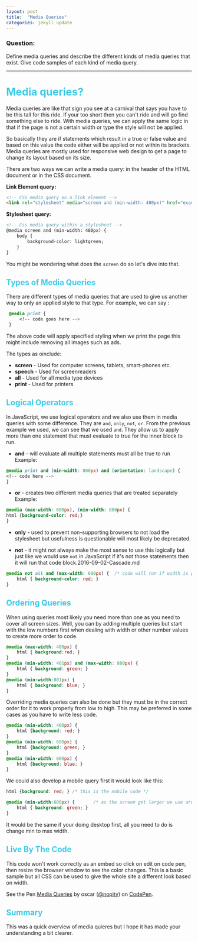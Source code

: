 ```yaml
---
layout: post
title:  "Media Queries"
categories: jekyll update
---
```


### Question:
Define media queries and describe the different kinds of media queries that exist. Give code samples of each kind of media query.

<hr>

 <h1 style="color:#3CCAE6">Media queries?</h1>

Media queries are like that sign you see at a carnival that says you have to be this tall for this ride. If your too short then you can't ride and will go find something else to ride. With media queries, we can apply the same logic in that if the page is not a certain width or type the style will not be applied. 

So basically they are if statements which result in a true or false value and based on this value the code either will be applied or not within its brackets. Media queries are mostly used for responsive web design to get a page to change its layout based on its size. 

There are two ways we can write a media query: in the header of the HTML document or in the CSS document.

<strong>Link Element query:</strong>

```html 
<!-- CSS media query on a link element -->
<link rel="stylesheet" media="screen and (min-width: 480px)" href="example.css">
```


<strong>Stylesheet query:</strong> 

```html 
<!-- Css media query within a stylesheet -->
@media screen and (min-width: 480px) {
    body {
        background-color: lightgreen; 
    }
}
```

You might be wondering what does the `screen` do so let's dive into that.

 <h2 style="color:#3CCAE6">Types of Media Queries</h2>


 There are different types of media queries that are used to give us another way to only an applied style to that type. For example, we can say : 

```css
 @media print {
     <!-- code goes here -->
 }
```
The above code will apply specified styling when we print the page this might include removing all images such as ads.

The types as oinclude:

* **screen** - Used for computer screens, tablets, smart-phones etc. 
* **speech** - Used for screenreaders
* **all**  - Used for all media type devices
* **print** - Used for printers 


 <h2 style="color:#3CCAE6">Logical Operators</h2>

 In JavaScript, we use logical operators and we also use them in media queries with some difference. They are `and`, `only`, `not`, `or`. From the previous example we used, we can see that we used `and`. They allow us to apply more than one statement that must evaluate to true for the inner block to run.

 * **and** - will evaluate all multiple statements must all be true to run 
    Example:<br> 

```css
@media print and (min-width: 800px) and (orientation: landscape) {
<!-- code here -->
}
```

* **or** - creates two different media queries that are treated separately  
    Example:<br> 

```css
@media (max-width: 600px), (min-width: 800px) {
html {background-color: red;}
} 
```

* **only** - used to prevent non-supporting browsers to not load the stylesheet but usefulness is questionable will most likely be deprecated.

* **not** - it might not always make the most sense to use this logically but just like we would use `not` in JavaScript if it's not those statements then it will run that code block.2016-09-02-Cascade.md

```css
@media not all and (max-width: 600px) {  /* code will run if width is greater than 600px */
    html { background-color: red; }
}
``` 

 <h2 style="color:#3CCAE6">Ordering Queries</h2>

 When using queries most likely you need more than one as you need to cover all screen sizes. Well, you can by adding multiple queries but start with the low numbers first when dealing with width or other number values to create more order to code. 

```css
@media (max-width: 400px) {
    html { background:red; }
}
@media (min-width: 401px) and (max-width: 800px) {
    html { background: green; }
}
@media (min-width:801px) {
    html { background: blue; }
}
```

Overriding media queries can also be done but they must be in the correct order for it to work properly from low to high. This may be preferred in some cases as you have to write less code.  

```css
@media (min-width: 400px) {
    html {background: red; }
}
@media (min-width: 600px) {
    html {background: green; }
}
@media (min-width: 800px) {
    html {background: blue; }
}
```

We could also develop a mobile query first it would look like this: 

```css
html {background: red; } /* this is the mobile code */

@media (min-width:600px) {       /* as the screen get larger we use are media query code */
    html { background: green; }
}
```

It would be the same if your doing desktop first, all you need to do is change min to max width. 




 <h2 style="color:#3CCAE6">Live By The Code</h2>


This code won't work correctly as an embed so click on edit on code pen, then resize the browser window to see the color changes. This is a basic sample but all CSS can be used to give the whole site a different look based on width. 

 <p data-height="290" data-theme-id="0" data-slug-hash="wzVLqp" data-default-tab="css,result" data-user="nopity" data-embed-version="2" data-pen-title="Media Queries" class="codepen">See the Pen <a href="http://codepen.io/nopity/pen/wzVLqp/">Media Queries</a> by oscar (<a href="http://codepen.io/nopity">@nopity</a>) on <a href="http://codepen.io">CodePen</a>.</p>
<script async src="https://production-assets.codepen.io/assets/embed/ei.js"></script>

 <h2 style="color:#3CCAE6">Summary</h2>
This was a quick overview of media quieres but I hope it has made your understanding a bit clearer.